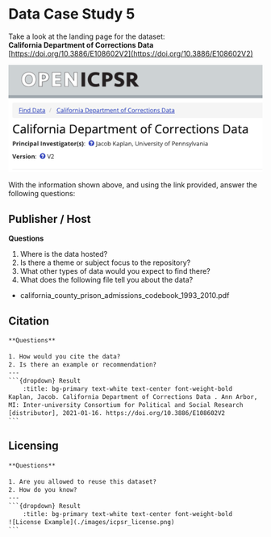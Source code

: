 # Data Case Study 5

Take a look at the landing page for the dataset:<br>
**California Department of Corrections Data** <br>
[https://doi.org/10.3886/E108602V2](https://doi.org/10.3886/E108602V2)

![california corrections data](./images/ca_corrections.png)

With the information shown above, and using the link provided, answer the following questions:

## Publisher / Host

**Questions**

1. Where is the data hosted?
2. Is there a theme or subject focus to the repository?
3. What other types of data would you expect to find there?
4. What does the following file tell you about the data?
- california_county_prison_admissions_codebook_1993_2010.pdf

## Citation

````{panels}
**Questions**

1. How would you cite the data?
2. Is there an example or recommendation?
---
```{dropdown} Result
    :title: bg-primary text-white text-center font-weight-bold
Kaplan, Jacob. California Department of Corrections Data . Ann Arbor, MI: Inter-university Consortium for Political and Social Research [distributor], 2021-01-16. https://doi.org/10.3886/E108602V2
```
````

## Licensing

````{panels}
**Questions**

1. Are you allowed to reuse this dataset?
2. How do you know?
---
```{dropdown} Result
    :title: bg-primary text-white text-center font-weight-bold
![License Example](./images/icpsr_license.png)
```
````